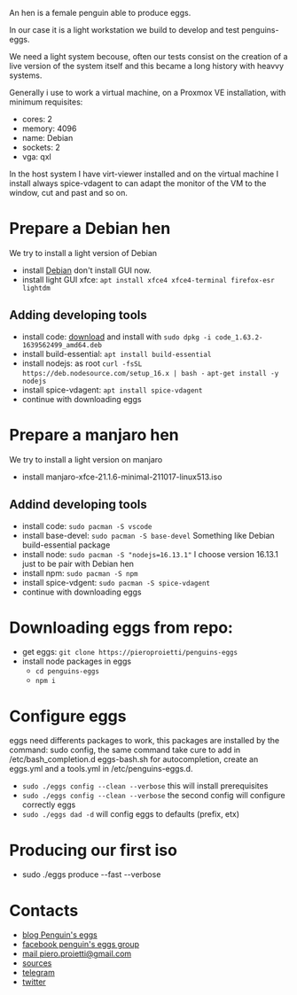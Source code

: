 
An hen is a female penguin able to produce eggs. 

In our case it is a light workstation we build to develop and test penguins-eggs. 

We need a light system becouse, often our tests consist on the creation of a live version 
of the system itself and this became a long history with heavvy systems.

Generally i use to work a virtual machine, on a Proxmox VE installation, with minimum requisites:
* cores: 2
* memory: 4096
* name: Debian
* sockets: 2
* vga: qxl

In the host system I have virt-viewer installed and on the virtual machine I install always spice-vdagent to 
can adapt the monitor of the VM to the window, cut and past and so on.


# Prepare a Debian hen
We try to install a light version of Debian
* install [Debian](https://cdimage.debian.org/debian-cd/current/amd64/iso-cd/debian-11.2.0-amd64-netinst.iso) don't install GUI now.
* install light GUI xfce: ```apt install xfce4 xfce4-terminal firefox-esr lightdm```

## Adding developing tools
* install code: [download](https://code.visualstudio.com/download#) and install with ```sudo dpkg -i code_1.63.2-1639562499_amd64.deb```
* install build-essential: ```apt install build-essential```
* install nodejs: as root
```curl -fsSL https://deb.nodesource.com/setup_16.x | bash -```
```apt-get install -y nodejs```
* install spice-vdagent: ```apt install spice-vdagent```
* continue with downloading eggs

# Prepare a manjaro hen
We try to install a light version on manjaro
* install manjaro-xfce-21.1.6-minimal-211017-linux513.iso

## Addind developing tools
* install code: ```sudo pacman -S vscode```
* install base-devel: ```sudo pacman -S base-devel``` Something like Debian build-essential package
* install node: ```sudo pacman -S "nodejs=16.13.1"``` I choose version 16.13.1 just to be pair with Debian hen
* install npm: ```sudo pacman -S npm```
* install spice-vdgent: ```sudo pacman -S spice-vdagent```
* continue with downloading eggs

# Downloading eggs from repo:
* get eggs: ```git clone https://pieroproietti/penguins-eggs```
* install node packages in eggs
    * ```cd penguins-eggs```
    * ```npm i```

# Configure eggs
eggs need differents packages to work, this packages are installed by the command: sudo config, 
the same command take cure to add in /etc/bash_completion.d eggs-bash.sh for autocompletion,
create an eggs.yml and a tools.yml in /etc/penguins-eggs.d.

* ```sudo ./eggs config --clean --verbose``` this will install prerequisites
* ```sudo ./eggs config --clean --verbose``` the second config will configure correctly eggs
* ```sudo ./eggs dad -d``` will config eggs to defaults (prefix, etx)

# Producing our first iso
* sudo ./eggs produce --fast --verbose


# Contacts
* [blog Penguin's eggs](https://penguins-eggs.net)    
* [facebook penguin's eggs group](https://www.facebook.com/groups/128861437762355/)
* [mail piero.proietti@gmail.com](mailto://pieroproietti@gmail.com)
* [sources](https://github.com/pieroproietti/penguins-krill)
* [telegram](telegram.me/PieroProietti)
* [twitter](https://twitter.com/pieroproietti)






